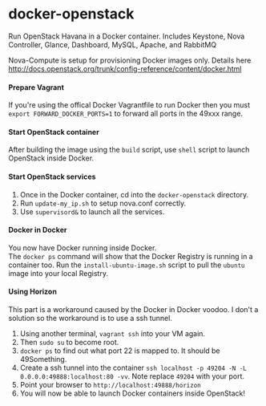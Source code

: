 docker-openstack
================

Run OpenStack Havana in a Docker container.
Includes Keystone, Nova Controller, Glance, Dashboard, MySQL, Apache, and RabbitMQ 

Nova-Compute is setup for provisioning Docker images only. 
Details here http://docs.openstack.org/trunk/config-reference/content/docker.html

#### Prepare Vagrant
If you're using the offical Docker Vagrantfile to run Docker then you must `export FORWARD_DOCKER_PORTS=1` to forward all ports in the 49xxx range.

#### Start OpenStack container
After building the image using the `build` script, use `shell` script to launch OpenStack inside Docker.

#### Start OpenStack services
1. Once in the Docker container, cd into the `docker-openstack` directory.
2. Run `update-my_ip.sh` to setup nova.conf correctly.
3. Use `supervisord&` to launch all the services. 

#### Docker in Docker
You now have Docker running inside Docker.  
The `docker ps` command will show that the Docker Registry is running in a container too.
Run the `install-ubuntu-image.sh` script to pull the `ubuntu` image into your local Registry.

#### Using Horizon
This part is a workaround caused by the Docker in Docker voodoo.  I don't a solution so the workaround is to use a ssh tunnel.

1. Using another terminal, `vagrant ssh` into your VM again.  
2. Then `sudo su` to become root.
3. `docker ps` to find out what port 22 is mapped to.  It should be 49Something.
4. Create a ssh tunnel into the container `ssh localhost -p 49204 -N -L 0.0.0.0:49888:localhost:80 -vv`. Note replace `49204` with your port.
5. Point your browser to `http://localhost:49888/horizon`
6. You will now be able to launch Docker containers inside OpenStack!
